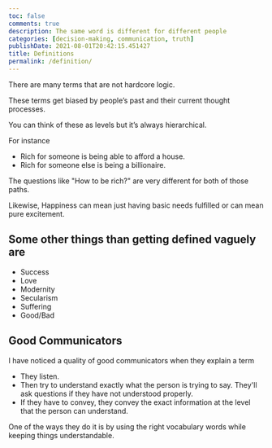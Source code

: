 ```yaml
---
toc: false
comments: true
description: The same word is different for different people
categories: [decision-making, communication, truth]
publishDate: 2021-08-01T20:42:15.451427
title: Definitions
permalink: /definition/
---
```


There are many terms that are not hardcore logic.

These terms get biased by people’s past and their current thought processes.

You can think of these as levels but it’s always hierarchical.

For instance

- Rich for someone is being able to afford a house.
- Rich for someone else is being a billionaire.

The questions like "How to be rich?" are very different for both of those paths.

Likewise, Happiness can mean just having basic needs fulfilled or can mean pure excitement.

## Some other things than getting defined vaguely are

- Success
- Love
- Modernity
- Secularism
- Suffering
- Good/Bad

## Good Communicators

I have noticed a quality of good communicators when they explain a term

- They listen.
- Then try to understand exactly what the person is trying to say. They'll ask questions if they have not understood properly.
- If they have to convey, they convey the exact information at the level that the person can understand.

One of the ways they do it is by using the right vocabulary words while keeping things understandable.
